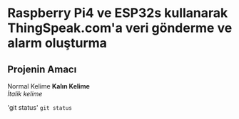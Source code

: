 # Raspberry Pi4 ve ESP32s kullanarak ThingSpeak.com'a veri gönderme ve alarm oluşturma
## Projenin Amacı
Normal Kelime
**Kalın Kelime** </br>
*İtalik kelime*

'git status'
`git status`

